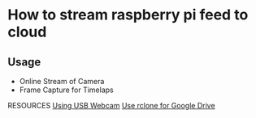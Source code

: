 # How to stream raspberry pi feed to cloud


## Usage
- Online Stream of Camera
- Frame Capture for Timelaps





RESOURCES
[Using USB Webcam](https://raspberrypi-guide.github.io/electronics/using-usb-webcams)
[Use rclone for Google Drive](https://www.baeldung.com/linux/google-drive-guide)